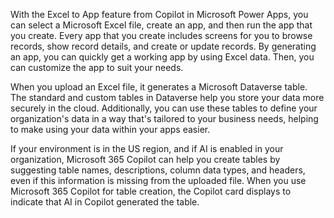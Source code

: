 With the Excel to App feature from Copilot in Microsoft Power Apps, you can select a Microsoft Excel file, create an app, and then run the app that you create. Every app that you create includes screens for you to browse records, show record details, and create or update records. By generating an app, you can quickly get a working app by using Excel data. Then, you can customize the app to suit your needs.

When you upload an Excel file, it generates a Microsoft Dataverse table. The standard and custom tables in Dataverse help you store your data more securely in the cloud. Additionally, you can use these tables to define your organization's data in a way that's tailored to your business needs, helping to make using your data within your apps easier.

If your environment is in the US region, and if AI is enabled in your organization, Microsoft 365 Copilot can help you create tables by suggesting table names, descriptions, column data types, and headers, even if this information is missing from the uploaded file. When you use Microsoft 365 Copilot for table creation, the Copilot card displays to indicate that AI in Copilot generated the table.
